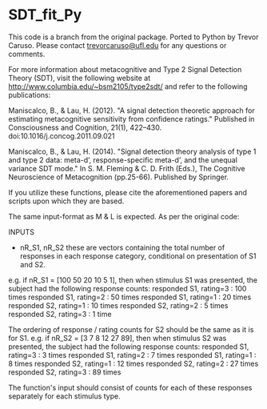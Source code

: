 # SDT_fit_Py

This code is a branch from the original package. Ported to Python by Trevor Caruso. Please contact trevorcaruso@ufl.edu for any questions or comments.

For more information about metacognitive and Type 2 Signal Detection Theory (SDT), visit the following website at http://www.columbia.edu/~bsm2105/type2sdt/ and refer to the following publications:

Maniscalco, B., & Lau, H. (2012). "A signal detection theoretic approach for estimating metacognitive sensitivity from confidence ratings." Published in Consciousness and Cognition, 21(1), 422–430. doi:10.1016/j.concog.2011.09.021

Maniscalco, B., & Lau, H. (2014). "Signal detection theory analysis of type 1 and type 2 data: meta-d’, response-specific meta-d’, and the unequal variance SDT mode." In S. M. Fleming & C. D. Frith (Eds.), The Cognitive Neuroscience of Metacognition (pp.25-66). Published by Springer.

If you utilize these functions, please cite the aforementioned papers and scripts upon which they are based.

The same input-format as M & L is expected. As per the original code:

INPUTS

* nR_S1, nR_S2
these are vectors containing the total number of responses in
each response category, conditional on presentation of S1 and S2.

e.g. if nR_S1 = [100 50 20 10 5 1], then when stimulus S1 was
presented, the subject had the following response counts:
responded S1, rating=3 : 100 times
responded S1, rating=2 : 50 times
responded S1, rating=1 : 20 times
responded S2, rating=1 : 10 times
responded S2, rating=2 : 5 times
responded S2, rating=3 : 1 time

The ordering of response / rating counts for S2 should be the same as it
is for S1. e.g. if nR_S2 = [3 7 8 12 27 89], then when stimulus S2 was
presented, the subject had the following response counts:
responded S1, rating=3 : 3 times
responded S1, rating=2 : 7 times
responded S1, rating=1 : 8 times
responded S2, rating=1 : 12 times
responded S2, rating=2 : 27 times
responded S2, rating=3 : 89 times

The function's input should consist of counts for each of these responses separately for each stimulus type.
